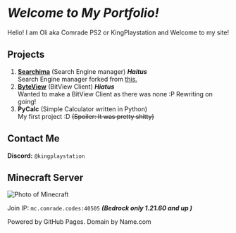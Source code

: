 # *Welcome to My Portfolio!* 
Hello! I am Oli aka Comrade PS2 or KingPlaystation and Welcome to my site! 

## Projects

 1. <a href="https://github.com/PS2Comrade/Searchima">**Searchima**</a> (Search Engine manager) ***Haitus*** <br>
 Search Engine manager forked from  <a href="https://github.com/evilpie/add-custom-search-engine" target="_blank">this.</a>
 2. <a href="https://github.com/PS2Comrade/ByteView">**ByteView**</a> (BitView Client) ***Hiatus*** <br>
 Wanted to make a BitView Client as there was none :P
 Rewriting on going!
 3. **PyCalc** (Simple Calculator written in Python) <br>
 My first project :D ~~(Spoiler: It was pretty shitty)~~

## Contact Me
**Discord:** `@kingplaystation`

## Minecraft Server
![Photo of Minecraft](https://preview.redd.it/a-piece-of-nature-from-my-survival-world-v0-ulm4cu7ftxde1.png?width=640&crop=smart&auto=webp&s=c82a8513d805b7cd51805ba17285fb91c2541bb1)

Join IP: `mc.comrade.codes:40505` 
 ***(Bedrock only 1.21.60 and up )***

Powered by GitHub Pages. 
Domain by Name.com
